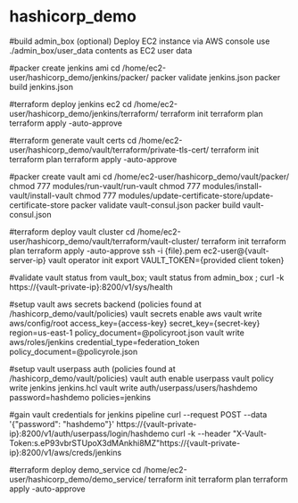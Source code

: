 # hashicorp_demo

#build admin_box (optional)
Deploy EC2 instance via AWS console
use ./admin_box/user_data contents as EC2 user data

#packer create jenkins ami
cd /home/ec2-user/hashicorp_demo/jenkins/packer/
packer validate jenkins.json
packer build jenkins.json

#terraform deploy jenkins ec2
cd /home/ec2-user/hashicorp_demo/jenkins/terraform/
terraform init
terraform plan
terraform apply -auto-approve

#terraform generate vault certs
cd /home/ec2-user/hashicorp_demo/vault/terraform/private-tls-cert/
terraform init
terraform plan
terraform apply -auto-approve

#packer create vault ami
cd /home/ec2-user/hashicorp_demo/vault/packer/
chmod 777 modules/run-vault/run-vault
chmod 777 modules/install-vault/install-vault
chmod 777 modules/update-certificate-store/update-certificate-store
packer validate vault-consul.json
packer build vault-consul.json

#terraform deploy vault cluster
cd /home/ec2-user/hashicorp_demo/vault/terraform/vault-cluster/
terraform init
terraform plan
terraform apply -auto-approve
ssh -i {file}.pem ec2-user@{vault-server-ip}
vault operator init
export VAULT_TOKEN={provided client token}

#validate vault status
from vault_box; vault status
from admin_box ; curl -k https://{vault-private-ip}:8200/v1/sys/health

#setup vault aws secrets backend (policies found at /hashicorp_demo/vault/policies)
vault secrets enable aws
vault write aws/config/root access_key={access-key} secret_key={secret-key} region=us-east-1 policy_document=@policyroot.json
vault write aws/roles/jenkins credential_type=federation_token policy_document=@policyrole.json

#setup vault userpass auth (policies found at /hashicorp_demo/vault/policies)
vault auth enable userpass
vault policy write jenkins jenkins.hcl
vault write auth/userpass/users/hashdemo password=hashdemo policies=jenkins

#gain vault credentials for jenkins pipeline
curl --request POST --data '{"password": "hashdemo"}' https://{vault-private-ip}:8200/v1/auth/userpass/login/hashdemo
curl -k --header "X-Vault-Token:s.eP93vbrSTUpoX3dMAnkhi8MZ"https://{vault-private-ip}:8200/v1/aws/creds/jenkins

#terraform deploy demo_service
cd /home/ec2-user/hashicorp_demo/demo_service/
terraform init
terraform plan
terraform apply -auto-approve

